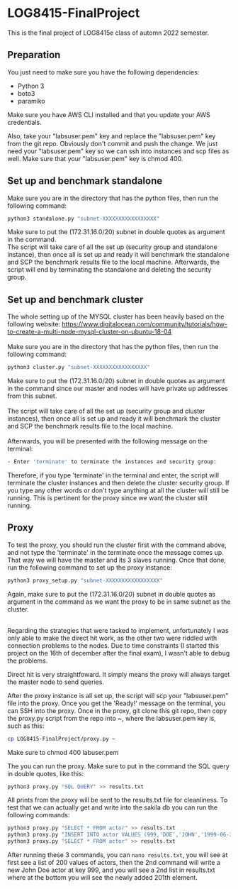 # LOG8415-FinalProject

This is the final project of LOG8415e class of automn 2022 semester.

## Preparation
You just need to make sure you have the following dependencies:
* Python 3
* boto3
* paramiko

Make sure you have AWS CLI installed and that you update your AWS credentials. <br />

Also, take your "labsuser.pem" key and replace the "labsuser.pem" key from the git repo. Obviously don't commit and push the change. We just need your "labsuser.pem" key so we can ssh into instances and scp files as well. Make sure that your "labsuser.pem" key is chmod 400.

## Set up and benchmark standalone
Make sure you are in the directory that has the python files, then run the following command:

```bash
python3 standalone.py "subnet-XXXXXXXXXXXXXXXXX"
```
Make sure to put the (172.31.16.0/20) subnet in double quotes as argument in the command.  <br />
The script will take care of all the set up (security group and standalone instance), then once all is set up and ready it will benchmark the standalone and SCP the benchmark results file to the local machine. Afterwards, the script will end by terminating the standalone and deleting the security group.
## Set up and benchmark cluster
The whole setting up of the MYSQL cluster has been heavily based on the following website: https://www.digitalocean.com/community/tutorials/how-to-create-a-multi-node-mysql-cluster-on-ubuntu-18-04 <br /> <br />
Make sure you are in the directory that has the python files, then run the following command:

```bash
python3 cluster.py "subnet-XXXXXXXXXXXXXXXXX"
```
Make sure to put the (172.31.16.0/20) subnet in double quotes as argument in the command since our master and nodes will have private up addresses from this subnet.  <br /> <br />
The script will take care of all the set up (security group and cluster instances), then once all is set up and ready it will benchmark the cluster and SCP the benchmark results file to the local machine. <br /> <br />
Afterwards, you will be presented with the following message on the terminal:
```bash
- Enter 'terminate' to terminate the instances and security group: 
```
Therefore, if you type 'terminate' in the terminal and enter, the script will terminate the cluster instances and then delete the cluster security group. If you type any other words or don't type anything at all the cluster will still be running. This is pertinent for the proxy since we want the cluster still running.

## Proxy

To test the proxy, you should run the cluster first with the command above, and not type the 'terminate' in the terminate once the message comes up. That way we will have the master and its 3 slaves running. Once that done, run the following command to set up the proxy instance:
```bash
python3 proxy_setup.py "subnet-XXXXXXXXXXXXXXXXX"
```
Again, make sure to put the (172.31.16.0/20) subnet in double quotes as argument in the command as we want the proxy to be in same subnet as the cluster.  <br /> <br />

Regarding the strategies that were tasked to implement, unfortunately I was only able to make the direct hit work, as the other two were riddled with connection problems to the nodes. Due to time constraints (I started this project on the 16th of december after the final exam), I wasn't able to debug the problems. <br />

Direct hit is very straightfoward. It simply means the proxy will always target the master node to send queries. <br />

After the proxy instance is all set up, the script will scp your "labsuser.pem" file into the proxy. Once you get the 'Ready!' message on the terminal, you can SSH into the proxy. Once in the proxy, git clone this git repo, then copy the proxy.py script from the repo into ~, where the labsuser.pem key is, such as this:
```bash
cp LOG8415-FinalProject/proxy.py ~
```
Make sure to chmod 400 labuser.pem <br /> 

The you can run the proxy. Make sure to put in the command the SQL query in double quotes, like this:
```bash
python3 proxy.py "SQL QUERY" >> results.txt 
```
All prints from the proxy will be sent to the results.txt file for cleanliness. To test that we can actually get and write into the sakila db you can run the following commands:

```bash
python3 proxy.py "SELECT * FROM actor" >> results.txt 
python3 proxy.py "INSERT INTO actor VALUES (999,'DOE','JOHN','1999-06-30 09:09:09')" >> results.txt 
python3 proxy.py "SELECT * FROM actor" >> results.txt 
```
After running these 3 commands, you can ```nano results.txt```, you will see at first see a list of 200 values of actors, then the 2nd command will write a new John Doe actor at key 999, and you will see a 2nd list in results.txt where at the bottom you will see the newly added 201th element.

